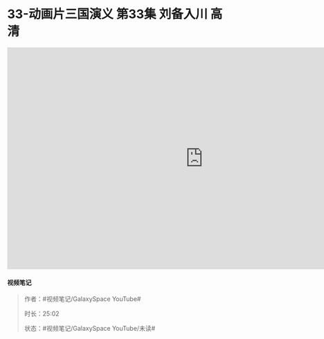 # 33-动画片三国演义 第33集 刘备入川 高清

<iframe sandbox="allow-top-navigation-by-user-activation allow-same-origin allow-forms allow-scripts allow-popups" src="https://www.youtube.com/embed/ZlBtN6pqeFw" data-src="" border="0" frameborder="no" framespacing="0" allowfullscreen="true" style="height: 513px; width: 903px; pointer-events: none;"></iframe>

#### <span data-type="text" style="text-shadow: 1px 1px var(--b3-theme-surface-lighter), 2px 2px var(--b3-theme-surface-lighter), 3px 3px var(--b3-theme-surface-lighter), 4px 4px var(--b3-theme-surface-lighter);">视频笔记</span>

> 作者：#视频笔记/GalaxySpace YouTube#​
>
> 时长：25:02
>
> 状态：#视频笔记/GalaxySpace YouTube/未读#​

‍
